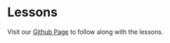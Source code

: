 # Lessons

Visit our [Github Page](http://LaunchCoderGirlSTL.github.io/web_group_cohort) to follow along with the lessons.